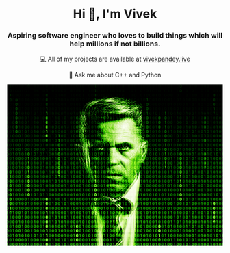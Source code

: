 <h1 align="center">Hi 👋, I'm Vivek</h1>
<h3 align="center">Aspiring software engineer who loves to build things which will help millions if not billions.</h3>

<p align="center">
  💻 All of my projects are available at <a href="https://vivekpandey.live">vivekpandey.live</a>
</p>
<p align="center">
💬 Ask me about C++ and Python
</p>
<p align="center">
<img src="matrix.gif" alt="animated" />
</p>

